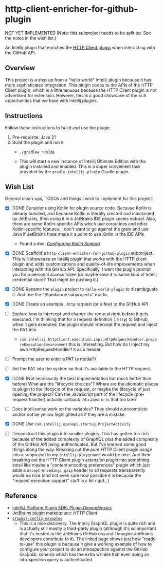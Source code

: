 # http-client-enricher-for-github-plugin

NOT YET IMPLEMENTED (Note: this subproject needs to be split up. See the notes in the wish list.)

An Intellij plugin that enriches the [HTTP Client plugin](https://www.jetbrains.com/help/idea/http-client-in-product-code-editor.html) when interacting with the GitHub API.


## Overview

This project is a step up from a "hello world" Intellij plugin because it has more sophisticated integration. This plugin
codes to the APIs of the HTTP Client plugin, which is a little tenuous because the HTTP Client plugin is not
advertised for extension. However, this is a good showcase of the rich opportunities that we have with Intellij plugins.


## Instructions

Follow these instructions to build and use the plugin:

1. Pre-requisite: Java 21
2. Build the plugin and run it
   * ```shell
     ./gradlew runIde
     ```
   * This will start a new instance of Intellij Ultimate Edition with the plugin installed and enabled. This is a super
     convenient task provided by the `gradle-intellij-plugin` Gradle plugin.


## Wish List

General clean-ups, TODOs and things I wish to implement for this project:

* [x] DONE Consider using Kotlin for plugin source code. Because Kotlin is already bundled, and because Kotlin is literally created and
  maintained by JetBrains, then using it in a JetBrains IDE plugin seems natural. Also, there are some Kotlin-specific
  APIs which use coroutines and other Kotlin-specific features. I don't want to go against the grain and use Java if
  JetBrains have made it a point to use Kotlin in the IDE APIs.
   * Found a doc: [*Configuring Kotlin Support*](https://plugins.jetbrains.com/docs/intellij/using-kotlin.html)
* [x] DONE Scaffold a `http-client-enricher-for-github-plugin` subproject. This will showcase an Intellij plugin that works with the HTTP
  client plugin and adds customizations and quality-of-life improvements when interacting with the GitHub API.
  Specifically, I want the plugin prompt you for a personal access token (or maybe save it to some kind of Intellij
  credential store? That might be pushing it.)
* [x] DONE Rename the `plugin` project to `hello-world-plugin` to disambiguate it. And use the "Standalone subprojects" motto.
* [x] DONE Create an example `.http` request (or a few) to the GitHub API
* [ ] Explore how to intercept and change the request right before it gets executed. I'm thinking that for a request
  definition (`.http`) to GitHub, when it gets executed, the plugin should intercept the request and inject the PAT into
   * `com.intellij.httpClient.execution.impl.HttpRequestHandler.prepareExecutionEnvironment` this is interesting. But how
     do I inject my own HttpRequestHandler?
  it as a header.
* [ ] Prompt the user to enter a PAT (a modal?)
* [ ] Set the PAT into the system so that it's available to the HTTP request.
* [x] DONE (Not necessarily the best implementation but much better than before) What are the "lifecycle choices"? Where are the idiomatic places to plugin to the lifecycle of the request, or maybe
  the lifecycle of just opening the project? Can the JavaScript part of the lifecycle (pre-request handler) actually
  callback into Java or is that too late?
* [ ] Does intellisense work on the variables? They should autocomplete and/or not be yellow highlighted as if they are a
  mistake.
* [x] DONE Use `com.intellij.openapi.startup.ProjectActivity`
* [ ] Deconstruct this plugin into smaller plugins. This has gotten too rich because of the added complexity of GraphQL
  plus the added complexity of the GitHub API being authenticated. But I've learned some good things along the way.
  Breaking out the pure HTTP Client plugin *usage* into a subproject in my `intellij-playground` would be nice. And then
  breaking out the HTTP Client plugin *extension plugin* into something small like maybe a "content encoding preferences"
  plugin which just adds a `Accept-Encoding: gzip` header to all requests transparently would be nice (and not even sure
  how possible it is because the "request execution support" stuff is a bit rigid...)


## Reference

* [IntelliJ Platform Plugin SDK: *Plugin Dependencies*](https://plugins.jetbrains.com/docs/intellij/plugin-dependencies.html)
* [JetBrains plugin marketplace: *HTTP Client*](https://plugins.jetbrains.com/plugin/13121-http-client)
* [`graphql-config-examples`](https://github.com/jimkyndemeyer/graphql-config-examples/tree/master/github-api-v4)
  * This is a nice discovery. The Intellij GraphQL plugin is quite rich and is actually still mostly a third-party plugin
    (although it's so important that it's hosted in the JetBrains GitHub org and I imagine JetBrains developers contribute
    to it). The linked page shows just how "ready-to-use" this plugin is because it give a working example of how to
    configure your project to do an introspection against the GitHub GraphQL schema which has the extra wrinkle that
    even doing an introspection query is authenticated.
